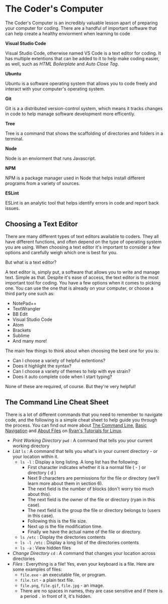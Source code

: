 # The Coder's Computer

The Coder's Computer is an incredibly valuable lesson apart of preparing your computer for coding. There are a handful of important software that can help create a healthy enviorment when learning to code 

**Visual Studio Code**

Visual Studio Code, otherwise named VS Code is a text editor for coding. It has multiple extentions that can be added to it to help make coding easier, as well, such as _HTML Boilerplate_ and _Auto Close Tag_.


**Ubuntu**

Ubuntu is a software operating system that allows you to code freely and interact with your computer's operating system.


**Git**

Git is a a distributed version-control system, which means it tracks changes in code to help manage software development more efficently.

**Tree**

Tree is a command that shows the scaffolding of directories and folders in a terminal.

**Node**

Node is an enviorment that runs Javascript.

**NPM**

NPM is a package manager used in Node that helps install different programs from a variety of sources.

**ESLint**

ESLint is an analytic tool that helps identify errors in code and report back issues.


## Choosing a Text Editor

There are many different types of text editors available to coders. They all have different functions, and often depend on the type of operating system you are using. When choosing a text editor it's important to consider a few options and carefully weigh which one is best for you.

But what is a text editor?

A text editor is, simply put, a software that allows you to write and manage text. Simple as that. Despite it's ease of access, the text editor is the most important tool for coding. You have a few options when it comes to picking one. You can use the one that is already on your computer, or choose a third party one such as:

- NotePad++
- TextWrangler
- BB Edit
- Visual Studio Code
- Atom
- Brackets
- Sublime
- And many more!

The main few things to think about when choosing the best one for you is:

- Can I choose a variety of helpful extentions?
- Does it highlight the syntax?
- Can I choose a variety of themes to help with eye strain?
- Does it auto complete code when I start typing?

None of these are required, of course. But they're very helpful!

## The Command Line Cheat Sheet

There is a lot of different commands that you need to remember to navigate code, and the following is a simple cheat sheet to help guide you through the process. You can find out more about [The Command Line](https://ryanstutorials.net/linuxtutorial/commandline.php), [Basic Navigation](https://ryanstutorials.net/linuxtutorial/navigation.php) and [About Files](https://ryanstutorials.net/linuxtutorial/aboutfiles.php) on [Ryan's Tutorials for Linux](https://ryanstutorials.net/linuxtutorial/).

- *Print Working Directory* `pwd` : A command that tells you your current working directory
- *List* `ls` : A command that tells you what's in your current directory - or your location within it.
  - `ls -l` : Display a long listing. A long list has the following:
    - First character indicates whether it is a normal file ( - ) or directory ( d )
    - Next 9 characters are permissions for the file or directory (we'll learn more about them in section 6).
    - The next field is the number of blocks (don't worry too much about this).
    - The next field is the owner of the file or directory (ryan in this case).
    - The next field is the group the file or directory belongs to (users in this case).
    - Following this is the file size.
    - Next up is the file modification time.
    - Finally we have the actual name of the file or directory.
  - `ls /etc` : Display the directories contents
  - `ls -l /etc` : Display a long list of the directories contents
  - `ls -a` : View hidden files
- *Change Directory* `cd` : A command that changes your location across directories
- *Files* : Everything is a file! Yes, even your keyboard is a file. Here are some examples of files:
  - `file.exe` - an executable file, or program.
  - `file.txt` - a plain text file.
  - `file.png`, `file.gif`, `file.jpg` - an image.
  - There are no spaces in names, they are case sensitive and if there is a period `.` in front of it, it's hidden.
